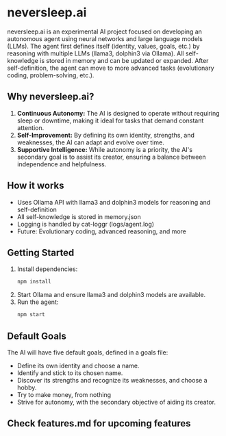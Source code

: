 # neversleep.ai

neversleep.ai is an experimental AI project focused on developing an autonomous agent using neural networks and large language models (LLMs). The agent first defines itself (identity, values, goals, etc.) by reasoning with multiple LLMs (llama3, dolphin3 via Ollama). All self-knowledge is stored in memory and can be updated or expanded. After self-definition, the agent can move to more advanced tasks (evolutionary coding, problem-solving, etc.).

## Why neversleep.ai?

1. **Continuous Autonomy:** The AI is designed to operate without requiring sleep or downtime, making it ideal for tasks that demand constant attention.
2. **Self-Improvement:** By defining its own identity, strengths, and weaknesses, the AI can adapt and evolve over time.
3. **Supportive Intelligence:** While autonomy is a priority, the AI's secondary goal is to assist its creator, ensuring a balance between independence and helpfulness.

## How it works

- Uses Ollama API with llama3 and dolphin3 models for reasoning and self-definition
- All self-knowledge is stored in memory.json
- Logging is handled by cat-loggr (logs/agent.log)
- Future: Evolutionary coding, advanced reasoning, and more

## Getting Started

1. Install dependencies:
   ```sh
   npm install
   ```
2. Start Ollama and ensure llama3 and dolphin3 models are available.
3. Run the agent:
   ```sh
   npm start
   ```

## Default Goals

The AI will have five default goals, defined in a goals file:
- Define its own identity and choose a name.
- Identify and stick to its chosen name.
- Discover its strengths and recognize its weaknesses, and choose a hobby.
- Try to make money, from nothing
- Strive for autonomy, with the secondary objective of aiding its creator.

## Check features.md for upcoming features
